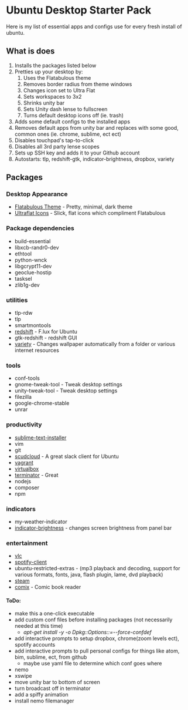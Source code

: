 Ubuntu Desktop Starter Pack
============================

Here is my list of essential apps and configs use for every fresh install of ubuntu.

## What is does

1. Installs the packages listed below
2. Pretties up your desktop by:
    1. Uses the Flatabulous theme
    2. Removes border radius from theme windows
    3. Changes icon set to Ultra Flat
    4. Sets workspaces to 3x2
    5. Shrinks unity bar
    6. Sets Unity dash lense to fullscreen
    7. Turns default desktop icons off (ie. trash)
3. Adds some default configs to the installed apps
4. Removes default apps from unity bar and replaces with some good, common ones (ie. chrome, sublime, ect ect)
5. Disables touchpad's tap-to-click
6. Disables all 3rd party lense scopes
7. Sets up SSH key and adds it to your Github account
8. Autostarts: tlp, redshift-gtk, indicator-brightness, dropbox, variety


## Packages


### Desktop Appearance
* [Flatabulous Theme](https://github.com/anmoljagetia/Flatabulous#screenshots) - Pretty, minimal, dark theme
* [Ultraflat Icons](http://www.noobslab.com/2015/01/make-linux-more-elegant-with-ultra-flat.html) - Slick, flat icons which compliment Flatabulous


### Package dependencies
* build-essential
* libxcb-randr0-dev
* ethtool
* python-wnck
* libgcrypt11-dev
* geoclue-hostip
* tasksel
* zlib1g-dev

### utilities
* tlp-rdw
* tlp
* smartmontools
* [redshift](http://jonls.dk/redshift/) - F.lux for Ubuntu
* gtk-redshift - redshift GUI
* [variety](http://peterlevi.com/variety/) - Changes wallpaper automatically from a folder or various internet resources

### tools
* conf-tools
* gnome-tweak-tool - Tweak desktop settings
* unity-tweak-tool - Tweak desktop settings
* filezilla
* google-chrome-stable
* unrar

### productivity
* [sublime-text-installer](https://www.sublimetext.com/)
* vim
* git
* [scudcloud](https://github.com/raelgc/scudcloud) - A great slack client for Ubuntu
* [vagrant](https://www.vagrantup.com/)
* [virtualbox](https://www.virtualbox.org/wiki/Downloads)
* [terminator](https://launchpad.net/terminator) - Great
* nodejs
* composer
* npm

### indicators
* my-weather-indicator
* [indicator-brightness](https://launchpad.net/indicator-brightness) - changes screen brightness from panel bar

### entertainment
* [vlc](http://www.videolan.org/vlc/index.html)
* [spotify-client](https://www.spotify.com/us/)
* ubuntu-restricted-extras - (mp3 playback and decoding, support for various formats, fonts, java, flash plugin, lame, dvd playback)
* [steam](store.steampowered.com)
* [comix](http://comix.sourceforge.net/) - Comic book reader



#### ToDo:

* make this a one-click executable
* add custom conf files before installing packages (not necessarily needed at this time)
    * *apt-get install -y -o Dpkg::Options::=--force-confdef*
* add interactive prompts to setup dropbox, chrome(zoom levels ect), spotify accounts
* add interactive prompts to pull personal configs for things like atom, bim, sublime, ect, from github
    * maybe use yaml file to determine which conf goes where
* nemo
* xswipe
* move unity bar to bottom of screen
* turn broadcast off in terminator
* add a spiffy animation
* install nemo filemanager
